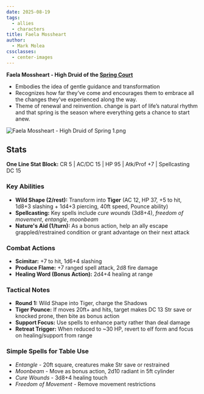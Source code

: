 ```yaml
---
date: 2025-08-19
tags:
  - allies
  - characters
title: Faela Mossheart
author:
  - Mark Molea
cssclasses:
  - center-images
---
```

**Faela Mossheart - High Druid of the [Spring Court](/03---locations/spring-court)**

- Embodies the idea of gentle guidance and transformation
- Recognizes how far they’ve come and encourages them to embrace all the changes they’ve experienced along the way.
- Theme of renewal and reinvention. change is part of life’s natural rhythm and that spring is the season where everything gets a chance to start anew.

![Faela Mossheart - High Druid of Spring 1.png](/images/Faela%20Mossheart%20-%20High%20Druid%20of%20Spring%201.png)

## Stats

**One Line Stat Block:** CR 5 | AC/DC 15 | HP 95 | Atk/Prof +7 | Spellcasting DC 15

### Key Abilities

- **Wild Shape (2/rest):** Transform into **Tiger** (AC 12, HP 37, +5 to hit, 1d8+3 slashing + 1d4+3 piercing, 40ft speed, Pounce ability)
- **Spellcasting:** Key spells include _cure wounds_ (3d8+4), _freedom of movement_, _entangle_, _moonbeam_
- **Nature's Aid (1/turn):** As a bonus action, help an ally escape grappled/restrained condition or grant advantage on their next attack

### Combat Actions

- **Scimitar:** +7 to hit, 1d6+4 slashing
- **Produce Flame:** +7 ranged spell attack, 2d8 fire damage
- **Healing Word (Bonus Action):** 2d4+4 healing at range

### Tactical Notes

- **Round 1:** Wild Shape into Tiger, charge the Shadows
- **Tiger Pounce:** If moves 20ft+ and hits, target makes DC 13 Str save or knocked prone, then bite as bonus action
- **Support Focus:** Use spells to enhance party rather than deal damage
- **Retreat Trigger:** When reduced to ~30 HP, revert to elf form and focus on healing/support from range

### Simple Spells for Table Use

- _Entangle_ - 20ft square, creatures make Str save or restrained
- _Moonbeam_ - Move as bonus action, 2d10 radiant in 5ft cylinder
- _Cure Wounds_ - 3d8+4 healing touch
- _Freedom of Movement_ - Remove movement restrictions